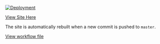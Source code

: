 [![Deployment](https://github.com/telton/gh-pages-actions/actions/workflows/deploy.yml/badge.svg)](https://github.com/telton/gh-pages-actions/actions/workflows/deploy.yml)

[View Site Here](https://telton.github.io/gh-pages-actions/index.html)

The site is automatically rebuilt when a new commit is pushed to `master`.

[View workflow file](https://github.com/telton/gh-pages-actions/blob/master/.github/workflows/deploy.yml)
